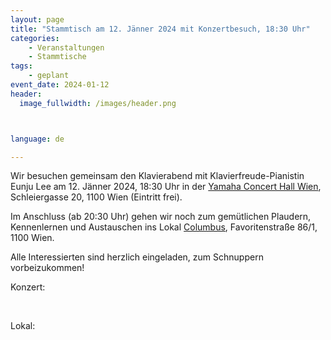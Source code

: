 ```yaml
---
layout: page
title: "Stammtisch am 12. Jänner 2024 mit Konzertbesuch, 18:30 Uhr"
categories:
    - Veranstaltungen
    - Stammtische
tags:
    - geplant
event_date: 2024-01-12
header:
  image_fullwidth: /images/header.png



language: de

---
```


Wir besuchen gemeinsam den 
Klavierabend mit Klavierfreude-Pianistin Eunju Lee
am 12. Jänner 2024, 18:30 Uhr in der 
<a href="https://at.yamaha.com/de/about_yamaha/vienna_hall/index.html">Yamaha Concert Hall Wien</a>, Schleiergasse 20, 1100 Wien (Eintritt frei).

Im Anschluss (ab 20:30 Uhr) gehen wir noch zum gemütlichen Plaudern, Kennenlernen und Austauschen ins Lokal 
<a href="https://www.dascolumbus.at/">Columbus</a>, Favoritenstraße 86/1, 1100 Wien.

Alle Interessierten sind herzlich eingeladen, zum Schnuppern vorbeizukommen!

Konzert:
<div
    data-service="googlemaps"
    data-id="!1m18!1m12!1m3!1d2661.1436834169117!2d16.37567917658405!3d48.1653119712465!2m3!1f0!2f0!3f0!3m2!1i1024!2i768!4f13.1!3m3!1m2!1s0x476da9bef7faaaab%3A0xd05826faba730a90!2sYamaha%20Music%20Europe%20Gmbh!5e0!3m2!1sen!2sat!4v1701335280825!5m2!1sen!2sat"
    data-autoscale
></div>

<p>&nbsp;<p>
Lokal:
<div
    data-service="googlemaps"
    data-id="!1m14!1m8!1m3!1d2660.2371438253813!2d16.3722081!3d48.1827822!3m2!1i1024!2i768!4f13.1!3m3!1m2!1s0x476da9d0faccd3bf%3A0xf2b9d2aa9dd1d69c!2sDas%20Columbus!5e0!3m2!1sen!2sat!4v1701335154904!5m2!1sen!2sat"
    data-autoscale
></div>



